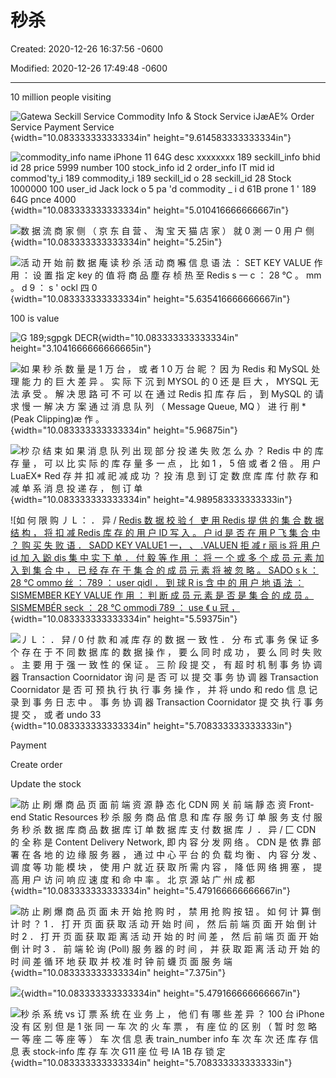 # 秒杀

Created: 2020-12-26 16:37:56 -0600

Modified: 2020-12-26 17:49:48 -0600

---

10 million people visiting





![Gatewa Seckill Service Commodity Info & Stock Service iJæAE% Order Service Payment Service ](../../media/Payment^JTrade-秒杀-秒杀-image1.png){width="10.083333333333334in" height="9.614583333333334in"}



![commodity_info name iPhone 11 64G desc xxxxxxxx 189 seckill_info bhid id 28 price 5999 number 100 stock_info id 2 order_info IT mid id commod'ty_i 189 commodity_i 189 seckill_id o 28 seckill_id 28 Stock 1000000 100 user_id Jack lock o 5 pa 'd commodity _ i d 61B prone 1 ' 189 64G pnce 4000 ](../../media/Payment^JTrade-秒杀-秒杀-image2.png){width="10.083333333333334in" height="5.010416666666667in"}



![数 据 流 商 家 侧 （ 京 东 自 营 、 淘 宝 天 猫 店 家 ） 就 0 測 一 0 用 户 侧 ](../../media/Payment^JTrade-秒杀-秒杀-image3.png){width="10.083333333333334in" height="5.25in"}



![活 动 开 始 前 数 据 庵 读 秒 杀 活 动 商 囌 信 息 语 法 ： SET KEY VALUE 作 用 ： 设 置 指 定 key 的 值 将 商 品 塵 存 桢 热 至 Redis s 一 c ： 28 ℃ 。 mm 。 d 9 ： s ' ockl 四 0 ](../../media/Payment^JTrade-秒杀-秒杀-image4.png){width="10.083333333333334in" height="5.635416666666667in"}

100 is value

![G _189;sgpgk_ DECR ](../../media/Payment^JTrade-秒杀-秒杀-image5.png){width="10.083333333333334in" height="3.1041666666666665in"}

![如 果 秒 杀 数 量 是 1 万 台 ， 或 者 1 0 万 台 昵 ？ 因 为 Redis 和 MySQL 处 理 能 力 的 巨 大 差 异 。 实 际 下 沉 到 MYSOL 的 0 还 是 巨 大 ， MYSQL 无 法 承 受 。 解 决 思 路 可 不 可 以 在 通 过 Redis 扣 库 存 后 ， 到 MySQL 的 请 求 慢 一 解 决 方 案 通 过 消 息 队 列 （ Message Queue, MQ ） 进 行 削 *(Peak Clipping)æ 作 。 ](../../media/Payment^JTrade-秒杀-秒杀-image6.png){width="10.083333333333334in" height="5.96875in"}



![杪 尕 结 束 如 果 消 息 队 列 出 现 部 分 投 递 失 败 怎 么 办 ？ Redis 中 的 库 存 量 ， 可 以 比 实 际 的 库 存 量 多 一 点 ， 比 如 1 ， 5 倍 或 者 2 倍 。 用 户 LuaEX* Red 存 并 扣 减 祀 减 成 功 ？ 投 洧 息 到 订 定 数 庶 库 库 付 款 存 和 减 单 系 消 息 投 递 存 ， 刨 订 单 ](../../media/Payment^JTrade-秒杀-秒杀-image7.png){width="10.083333333333334in" height="4.989583333333333in"}



![如 何 限 购 丿 L ： ． 异 / [ Redis 数 据 校 验 亻 吏 用 Redis 提 供 的 集 合 数 据 结 构 ， 将 扣 减 Redis 库 存 的 用 户 ID 写 入 。 户 id 是 否 在 用 P 飞 集 合 中 ？ 购 买 失 败 语 ． SADD KEY VALUE1 一， 、 .VALUEN 拒 减 r 丽 is 将 用 户 id 加 入 鼢 dis 集 中 实 下 单 ． 付 毅 等 作 用 ： 将 一 个 或 多 个 成 员 元 素 加 入 到 集 合 中 ， 已 经 存 在 于 集 合 的 成 员 元 素 将 被 忽 略 。 SADO s k ： 28 ℃ ommo 丝 ： 789 ： user qidl ． 到 球 R is 含 中 的 用 户 地 语 法 ： SISMEMBER KEY VALUE 作 用 ： 判 断 成 员 元 素 是 否 是 集 合 的 成 员 。 SISMEMBÉR seck ： 28 ℃ ommodi 789 ： use 《 u 冠 ， ](../../media/Payment^JTrade-秒杀-秒杀-image8.png){width="10.083333333333334in" height="5.59375in"}





![丿 L ： ． 舁 / 0 付 款 和 减 库 存 的 数 据 一 致 性 ． 分 布 式 事 务 保 证 多 个 存 在 于 不 同 数 据 库 的 数 据 操 作 ， 要 么 同 时 成 功 ， 要 么 同 时 失 败 。 主 要 用 于 强 一 致 性 的 保 证 。 三 阶 段 提 交 ， 有 超 时 机 制 事 务 协 调 器 Transaction Coornidator 询 问 是 否 可 以 提 交 事 务 协 调 器 Transaction Coornidator 是 否 可 预 执 行 执 行 事 务 操 作 ， 并 将 undo 和 redo 信 息 记 录 到 事 务 日 志 中 。 事 务 协 调 器 Transaction Coornidator 提 交 执 行 事 务 提 交 ， 或 者 undo 33 ](../../media/Payment^JTrade-秒杀-秒杀-image9.png){width="10.083333333333334in" height="5.708333333333333in"}

Payment

Create order

Update the stock

![防 止 刷 爆 商 品 页 面 前 端 资 源 静 态 化 CDN 网 关 前 端 靜 态 资 Front-end Static Resources 秒 杀 服 务 商 品 倌 息 和 库 存 服 务 订 单 服 务 支 付 服 务 秒 杀 数 据 库 商 品 数 据 库 订 单 数 据 库 支 付 数 据 库 丿 ． 异 / 匚 CDN 的 全 称 是 Content Delivery Network, 即 内 容 分 发 网 络 。 CDN 是 依 靠 部 署 在 各 地 的 边 缘 服 务 器 ， 通 过 中 心 平 台 的 负 载 均 衡 、 内 容 分 发 、 调 度 等 功 能 模 块 ， 使 用 户 就 近 获 取 所 需 内 容 ， 降 低 网 络 拥 塞 ， 提 高 用 户 访 问 响 应 速 度 和 命 中 率 。 北 京 源 站 广 州 成 都 ](../../media/Payment^JTrade-秒杀-秒杀-image10.png){width="10.083333333333334in" height="5.479166666666667in"}



![防 止 刷 爆 商 品 页 面 未 开 始 抢 购 时 ， 禁 用 抢 购 按 钮 。 如 何 计 算 倒 计 时 ？ 1 ． 打 开 页 面 获 取 活 动 开 始 时 间 ， 然 后 前 端 页 面 开 始 倒 计 时 2 ． 打 开 页 面 获 取 距 离 活 动 开 始 的 时 间 差 ， 然 后 前 端 页 面 开 始 倒 计 时 3 ． 前 端 轮 询 (Poll) 服 务 器 的 时 间 ， 并 获 取 距 离 活 动 开 始 的 时 间 差 循 环 地 获 取 并 校 准 时 钟 前 蠛 页 面 服 务 端 ](../../media/Payment^JTrade-秒杀-秒杀-image11.png){width="10.083333333333334in" height="7.375in"}

![](../../media/Payment^JTrade-秒杀-秒杀-image12.png){width="10.083333333333334in" height="5.479166666666667in"}



![秒 杀 系 统 vs 订 票 系 统 在 业 务 上 ， 他 们 有 哪 些 差 异 ？ 100 台 iPhone 没 有 区 别 但 是 1 张 同 一 车 次 的 火 车 票 ， 有 座 位 的 区 别 （ 暂 时 忽 略 一 等 座 二 等 座 等 ） 车 次 信 息 表 train_number info 车 次 车 次 还 库 存 信 息 表 stock-info 库 存 车 次 G11 座 位 号 IA 1B 存 锁 定 ](../../media/Payment^JTrade-秒杀-秒杀-image13.png){width="10.083333333333334in" height="5.708333333333333in"}













